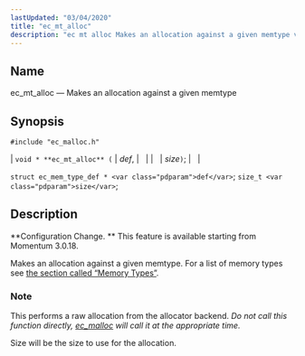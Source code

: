 ```yaml
---
lastUpdated: "03/04/2020"
title: "ec_mt_alloc"
description: "ec mt alloc Makes an allocation against a given memtype void ec mt alloc def size struct ec mem type def def size t size Configuration Change This feature is available starting from Momentum 3 0 18 Makes an allocation against a given memtype For a list of memory types..."
---
```


<a name="apis.ec_mt_alloc"></a> 
## Name

ec_mt_alloc — Makes an allocation against a given memtype

## Synopsis

`#include "ec_malloc.h"`

| `void * **ec_mt_alloc** (` | <var class="pdparam">def</var>, |   |
|   | <var class="pdparam">size</var>`)`; |   |

`struct ec_mem_type_def * <var class="pdparam">def</var>`;
`size_t <var class="pdparam">size</var>`;<a name="idp54921248"></a> 
## Description

**Configuration Change. ** This feature is available starting from Momentum 3.0.18.

Makes an allocation against a given memtype. For a list of memory types see [the section called “Memory Types”](/momentum/3/3-api/apis-ec-malloc#apis.ec_malloc.types).

### Note

This performs a raw allocation from the allocator backend. *Do not call this function directly, [ec_malloc](/momentum/3/3-api/apis-ec-malloc) will call it at the appropriate time.* 

Size will be the size to use for the allocation.